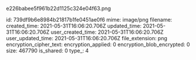 e226babee5f961b22d1125c324e04f63.png

id: 739df9b6e8984b21817b1fe0451ae0f6
mime: image/png
filename: 
created_time: 2021-05-31T16:06:20.706Z
updated_time: 2021-05-31T16:06:20.706Z
user_created_time: 2021-05-31T16:06:20.706Z
user_updated_time: 2021-05-31T16:06:20.706Z
file_extension: png
encryption_cipher_text: 
encryption_applied: 0
encryption_blob_encrypted: 0
size: 467790
is_shared: 0
type_: 4